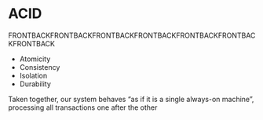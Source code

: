 # ACID
FRONTBACKFRONTBACKFRONTBACKFRONTBACKFRONTBACKFRONTBACKFRONTBACK
- Atomicity
- Consistency
- Isolation
- Durability

Taken together, our system behaves “as if it is a single always-on machine”, processing all transactions one after the other
